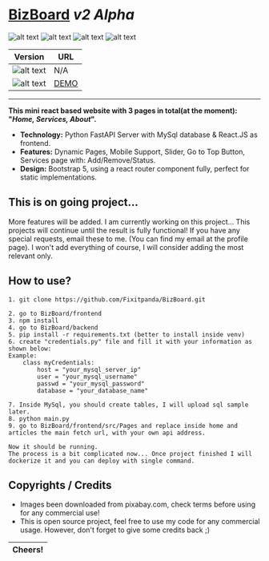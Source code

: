 # [BizBoard](https://github.com/Fixitpanda/biz-ad-board) *v2 Alpha*

![alt text](https://img.shields.io/badge/Code:-orange) ![alt text](https://img.shields.io/badge/Python-3.10+-blue) ![alt text](https://img.shields.io/badge/React-18.2.0+-blue) ![alt text](https://img.shields.io/badge/Bootstrap-5.2+-blue)

| Version                                                  | URL                               |
| -------------------------------------------------------- | --------------------------------- |
| ![alt text](https://img.shields.io/badge/Demo-v1.0-orange) | N/A                               |
| ![alt text](https://img.shields.io/badge/Demo-v2.0-orange) | [DEMO](https://bizboard.hananaev.tk) |

---

**This mini react based website with 3 pages in total(at the moment): "*Home,  Services, About*".**

* **Technology:** Python FastAPI Server with MySql database & React.JS as frontend.
* **Features:** Dynamic Pages, Mobile Support, Slider, Go to Top Button, Services page with: Add/Remove/Status.
* **Design:** Bootstrap 5, using a react router component fully, perfect for static implementations.

## This is on going project...

More features will be added. I am currently working on this project...
This projects will continue until the result is fully functional!
If you have any special requests, email these to me. (You can find my email at the profile page).
I won't add everything of course, I will consider adding the most relevant only.

## How to use?

```
1. git clone https://github.com/Fixitpanda/BizBoard.git

2. go to BizBoard/frontend
3. npm install
4. go to BizBoard/backend
5. pip install -r requirements.txt (better to install inside venv)
6. create "credentials.py" file and fill it with your information as shown below:
Example:
    class myCredentials:
        host = "your_mysql_server_ip"
        user = "your_mysql_username"
        passwd = "your_mysql_password"
        database = "your_database_name"

7. Inside MySql, you should create tables, I will upload sql sample later.
8. python main.py
9. go to BizBoard/frontend/src/Pages and replace inside home and articles the main fetch url, with your own api address.

Now it should be running. 
The process is a bit complicated now... Once project finished I will dockerize it and you can deploy with single command.
```

## Copyrights / Credits

* Images been downloaded from pixabay.com, check terms before using for any commercial use!
* This is open source project, feel free to use my code for any commercial usage. However, don't forget to give some credits back ;)

| Cheers! |
| ------- |
